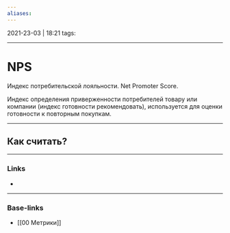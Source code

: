 ```yaml
---
aliases:
---
```

2021-23-03 | 18:21
tags: 
___

# NPS
Индекс потребительской лояльности. 
Net Promoter Score.

Индекс определения приверженности потребителей товару или компании (индекс готовности рекомендовать), используется для оценки готовности к повторным покупкам.

---

## Как считать?



___


### Links
- 

___
### Base-links
- [[00 Метрики]]

